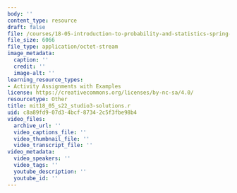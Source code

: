 ```yaml
---
body: ''
content_type: resource
draft: false
file: /courses/18-05-introduction-to-probability-and-statistics-spring-2022/mit18_05_s22_studio3-solutions.r
file_size: 6066
file_type: application/octet-stream
image_metadata:
  caption: ''
  credit: ''
  image-alt: ''
learning_resource_types:
- Activity Assignments with Examples
license: https://creativecommons.org/licenses/by-nc-sa/4.0/
resourcetype: Other
title: mit18_05_s22_studio3-solutions.r
uid: c8a89fd9-07d3-4bcf-8734-2c5f3fbe98b4
video_files:
  archive_url: ''
  video_captions_file: ''
  video_thumbnail_file: ''
  video_transcript_file: ''
video_metadata:
  video_speakers: ''
  video_tags: ''
  youtube_description: ''
  youtube_id: ''
---
```

